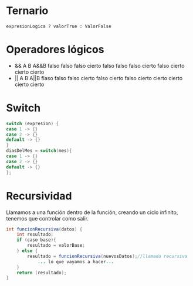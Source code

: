 # Ternario
`expresionLogica ? valorTrue : ValorFalse`

# Operadores lógicos

- &&
 A       B      A&&B
falso falso falso
cierto falso falso
falso cierto falso
cierto cierto cierto
- ||
A       B       A||B
flaso falso falso
cierto falso cierto
falso cierto cierto
cierto cierto cierto

# Switch

```java
switch (expresion) {
case 1 -> {}
case 2 -> {}
default -> {}
}
diasDelMes = switch(mes){
case 1 -> {}
case 2 -> {}
default -> {}
};
```

# Recursividad
Llamamos a una función dentro de la función, creando un ciclo infinito, tenemos que controlar como salir. 

```java
int funcionRecursiva(datos) {
	int resultado;
	if (caso base){
		resultado = valorBase;
	} else {
		resultado = funcionRecursiva(nuevosDatos);//llamada recursiva
			... lo que vayamos a hacer...
	}
	return (resultado);
}
```

